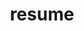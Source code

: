 ---
layout: page
title: resume
importance: 5
permalink: resume/
# redirect_from: /resume/
redirect_to: /assets/pdf/carter-resume.pdf
nav: true
---